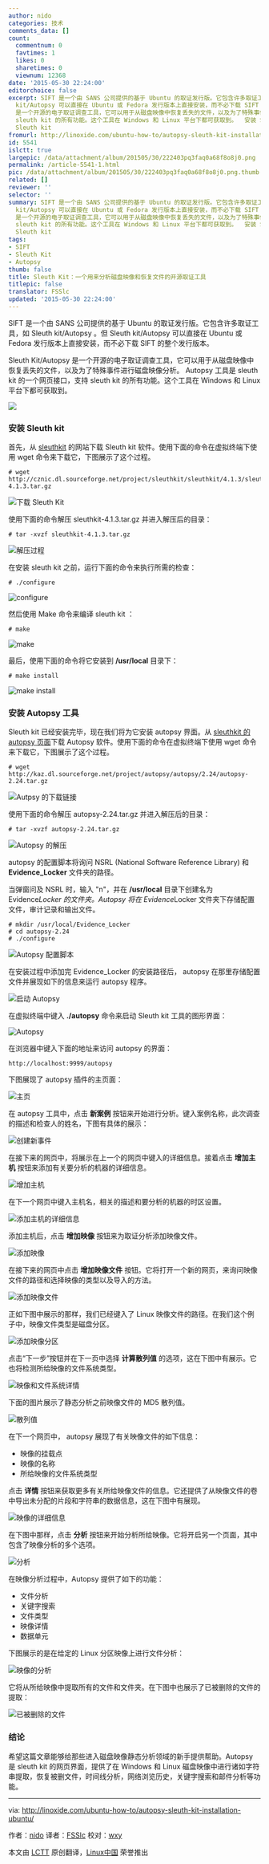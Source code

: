 ```yaml
---
author: nido
categories: 技术
comments_data: []
count:
  commentnum: 0
  favtimes: 1
  likes: 0
  sharetimes: 0
  viewnum: 12368
date: '2015-05-30 22:24:00'
editorchoice: false
excerpt: SIFT 是一个由 SANS 公司提供的基于 Ubuntu 的取证发行版。它包含许多取证工具，如 Sleuth kit/Autopsy 。但 Sleuth
  kit/Autopsy 可以直接在 Ubuntu 或 Fedora 发行版本上直接安装，而不必下载 SIFT 的整个发行版本。 Sleuth Kit/Autopsy
  是一个开源的电子取证调查工具，它可以用于从磁盘映像中恢复丢失的文件，以及为了特殊事件进行磁盘映像分析。 Autopsy 工具是 sleuth kit 的一个网页接口，支持
  sleuth kit 的所有功能。这个工具在 Windows 和 Linux 平台下都可获取到。  安装 Sleuth kit 首先，从 sleuthkit 的网站下载
  Sleuth kit
fromurl: http://linoxide.com/ubuntu-how-to/autopsy-sleuth-kit-installation-ubuntu/
id: 5541
islctt: true
largepic: /data/attachment/album/201505/30/222403pq3faq0a68f8o8j0.png
permalink: /article-5541-1.html
pic: /data/attachment/album/201505/30/222403pq3faq0a68f8o8j0.png.thumb.jpg
related: []
reviewer: ''
selector: ''
summary: SIFT 是一个由 SANS 公司提供的基于 Ubuntu 的取证发行版。它包含许多取证工具，如 Sleuth kit/Autopsy 。但 Sleuth
  kit/Autopsy 可以直接在 Ubuntu 或 Fedora 发行版本上直接安装，而不必下载 SIFT 的整个发行版本。 Sleuth Kit/Autopsy
  是一个开源的电子取证调查工具，它可以用于从磁盘映像中恢复丢失的文件，以及为了特殊事件进行磁盘映像分析。 Autopsy 工具是 sleuth kit 的一个网页接口，支持
  sleuth kit 的所有功能。这个工具在 Windows 和 Linux 平台下都可获取到。  安装 Sleuth kit 首先，从 sleuthkit 的网站下载
  Sleuth kit
tags:
- SIFT
- Sleuth Kit
- Autopsy
thumb: false
title: Sleuth Kit：一个用来分析磁盘映像和恢复文件的开源取证工具
titlepic: false
translator: FSSlc
updated: '2015-05-30 22:24:00'
---
```


SIFT 是一个由 SANS 公司提供的基于 Ubuntu 的取证发行版。它包含许多取证工具，如 Sleuth kit/Autopsy 。但 Sleuth kit/Autopsy 可以直接在 Ubuntu 或 Fedora 发行版本上直接安装，而不必下载 SIFT 的整个发行版本。


Sleuth Kit/Autopsy 是一个开源的电子取证调查工具，它可以用于从磁盘映像中恢复丢失的文件，以及为了特殊事件进行磁盘映像分析。 Autopsy 工具是 sleuth kit 的一个网页接口，支持 sleuth kit 的所有功能。这个工具在 Windows 和 Linux 平台下都可获取到。


![](/data/attachment/album/201505/30/222403pq3faq0a68f8o8j0.png)


### 安装 Sleuth kit


首先，从 [sleuthkit](http://www.sleuthkit.org/sleuthkit/download.php) 的网站下载 Sleuth kit 软件。使用下面的命令在虚拟终端下使用 wget 命令来下载它，下图展示了这个过程。



```
# wget http://cznic.dl.sourceforge.net/project/sleuthkit/sleuthkit/4.1.3/sleuthkit-4.1.3.tar.gz

```

![下载 Sleuth Kit](/data/attachment/album/201505/30/222504s0b7grgsoqu8yjes.png)


使用下面的命令解压 sleuthkit-4.1.3.tar.gz 并进入解压后的目录：



```
# tar -xvzf sleuthkit-4.1.3.tar.gz

```

![解压过程](/data/attachment/album/201505/30/222420yoczb7obpm11ymay.png)


在安装 sleuth kit 之前，运行下面的命令来执行所需的检查：



```
# ./configure

```

![configure](/data/attachment/album/201505/30/222421f0zphnpvhs8y1hep.png)


然后使用 Make 命令来编译 sleuth kit ：



```
# make

```

![make](/data/attachment/album/201505/30/222422ke7p4up3cc4zexrr.png)


最后，使用下面的命令将它安装到 **/usr/local** 目录下：



```
# make install

```

![make install](/data/attachment/album/201505/30/222422ttpra550o6yftm5n.png)


### 安装 Autopsy 工具


Sleuth kit 已经安装完毕，现在我们将为它安装 autopsy 界面。从 [sleuthkit 的 autopsy 页面](http://www.sleuthkit.org/autopsy/download.php)下载 Autopsy 软件。使用下面的命令在虚拟终端下使用 wget 命令来下载它，下图展示了这个过程。



```
# wget http://kaz.dl.sourceforge.net/project/autopsy/autopsy/2.24/autopsy-2.24.tar.gz

```

![Autpsy 的下载链接](/data/attachment/album/201505/30/222422l59daai59a9ah9ja.png)


使用下面的命令解压 autopsy-2.24.tar.gz 并进入解压后的目录：



```
# tar -xvzf autopsy-2.24.tar.gz

```

![Autopsy 的解压](/data/attachment/album/201505/30/222423ijz6c8il5ioi8k78.png)


autopsy 的配置脚本将询问 NSRL (National Software Reference Library) 和 **Evidence\_Locker** 文件夹的路径。


当弹窗问及 NSRL 时，输入 "n"，并在 **/usr/local** 目录下创建名为 Evidence*Locker 的文件夹。Autopsy 将在 Evidence*Locker 文件夹下存储配置文件，审计记录和输出文件。



```
# mkdir /usr/local/Evidence_Locker
# cd autopsy-2.24
# ./configure

```

![Autopsy 配置脚本](/data/attachment/album/201505/30/222424k55u5ox5oku3hkzk.png)


在安装过程中添加完 Evidence\_Locker 的安装路径后， autopsy 在那里存储配置文件并展现如下的信息来运行 autopsy 程序。


![启动 Autopsy](/data/attachment/album/201505/30/222424kqmqbholbb1bqhqc.png)


在虚拟终端中键入 **./autopsy** 命令来启动 Sleuth kit 工具的图形界面：


![Autopsy](/data/attachment/album/201505/30/222425p9w6k67ctzh2td46.png)


在浏览器中键入下面的地址来访问 autopsy 的界面：



```
http://localhost:9999/autopsy

```

下图展现了 autopsy 插件的主页面：


![主页](/data/attachment/album/201505/30/222425lru6lruif70zqrlh.png)


在 autopsy 工具中，点击 **新案例** 按钮来开始进行分析。键入案例名称，此次调查的描述和检查人的姓名，下图有具体的展示：


![创建新事件](/data/attachment/album/201505/30/222426g5pwn7cncz04vv82.png)


在接下来的网页中，将展示在上一个的网页中键入的详细信息。接着点击 **增加主机** 按钮来添加有关要分析的机器的详细信息。


![增加主机](/data/attachment/album/201505/30/222426fag7aaasffal0foa.png)


在下一个网页中键入主机名，相关的描述和要分析的机器的时区设置。


![添加主机的详细信息](/data/attachment/album/201505/30/222427q7dydrbmpqp17y4z.png)


添加主机后，点击 **增加映像** 按钮来为取证分析添加映像文件。


![添加映像](/data/attachment/album/201505/30/222427b51twt5si1ux5gxi.png)


在接下来的网页中点击 **增加映像文件** 按钮。它将打开一个新的网页，来询问映像文件的路径和选择映像的类型以及导入的方法。


![添加映像文件](/data/attachment/album/201505/30/222428d4xyvxxkxy5vs5kn.png)


正如下图中展示的那样，我们已经键入了 Linux 映像文件的路径。在我们这个例子中，映像文件类型是磁盘分区。


![添加映像分区](/data/attachment/album/201505/30/222428tl0pmeaajojnx6si.png)


点击“下一步”按钮并在下一页中选择 **计算散列值** 的选项，这在下图中有展示。它也将检测所给映像的文件系统类型。


![映像和文件系统详情](/data/attachment/album/201505/30/222428vc8hh8kfhkmlgg8m.png)


下面的图片展示了静态分析之前映像文件的 MD5 散列值。


![散列值](/data/attachment/album/201505/30/222429gmz3p3k3dr73hb1f.png)


在下一个网页中， autopsy 展现了有关映像文件的如下信息：


* 映像的挂载点
* 映像的名称
* 所给映像的文件系统类型


点击 **详情** 按钮来获取更多有关所给映像文件的信息。它还提供了从映像文件的卷中导出未分配的片段和字符串的数据信息，这在下图中有展现。


![映像的详细信息](/data/attachment/album/201505/30/222429dbtk7a03mqz0ufa0.png)


在下图中那样，点击 **分析** 按钮来开始分析所给映像。它将开启另一个页面，其中包含了映像分析的多个选项。


![分析](/data/attachment/album/201505/30/222430tyg1g2czv256vd62.png)


在映像分析过程中，Autopsy 提供了如下的功能：


* 文件分析
* 关键字搜索
* 文件类型
* 映像详情
* 数据单元


下图展示的是在给定的 Linux 分区映像上进行文件分析：


![映像的分析](/data/attachment/album/201505/30/222431azn6kp6firwc5qpf.png)


它将从所给映像中提取所有的文件和文件夹。在下图中也展示了已被删除的文件的提取：


![已被删除的文件](/data/attachment/album/201505/30/222432zrnndmb1qdrv2dqr.png)


### 结论


希望这篇文章能够给那些进入磁盘映像静态分析领域的新手提供帮助。Autopsy 是 sleuth kit 的网页界面，提供了在 Windows 和 Linux 磁盘映像中进行诸如字符串提取，恢复被删文件，时间线分析，网络浏览历史，关键字搜索和邮件分析等功能。




---


via: <http://linoxide.com/ubuntu-how-to/autopsy-sleuth-kit-installation-ubuntu/>


作者：[nido](http://linoxide.com/author/naveeda/) 译者：[FSSlc](https://github.com/FSSlc) 校对：[wxy](https://github.com/wxy)


本文由 [LCTT](https://github.com/LCTT/TranslateProject) 原创翻译，[Linux中国](http://linux.cn/) 荣誉推出